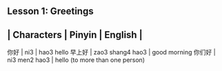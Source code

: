 ## Lesson 1: Greetings

| Characters | Pinyin | English |
-----
你好 | ni3 | hao3 hello
早上好 | zao3 shang4 hao3 | good morning
你们好 | ni3 men2 hao3 | hello (to more than one person)
